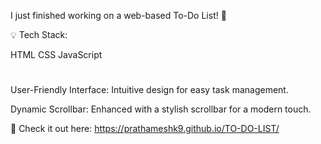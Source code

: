  I just finished working on a web-based To-Do List! 🚀

 💡 Tech Stack:

 HTML
 CSS
 JavaScript
#
 User-Friendly Interface: Intuitive design for easy task management. 
 
 Dynamic Scrollbar: Enhanced with a stylish scrollbar for a modern  touch.

🔗 Check it out here: https://prathameshk9.github.io/TO-DO-LIST/
